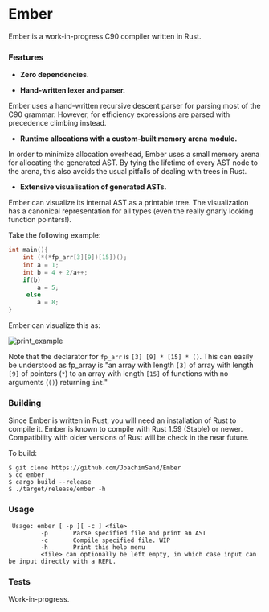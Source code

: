 # Ember 

Ember is a work-in-progress C90 compiler written in Rust. 

### Features
- **Zero dependencies.**

- **Hand-written lexer and parser.**  

Ember uses a hand-written recursive descent parser for parsing most of the C90 grammar. However, for efficiency expressions are parsed with precedence climbing instead.

- **Runtime allocations with a custom-built memory arena module.**  

In order to minimize allocation overhead, Ember uses a small memory arena for allocating the generated AST. By tying the lifetime of every AST node to the arena, this also avoids the usual pitfalls of dealing with trees in Rust.

- **Extensive visualisation of generated ASTs.**

Ember can visualize its internal AST as a printable tree. The visualization has a canonical representation for all types (even the really gnarly looking function pointers!).  

Take the following example:
```C
int main(){
    int (*(*fp_arr[3][9])[15])();
    int a = 1;
    int b = 4 + 2/a++;
    if(b)
        a = 5;
     else 
        a = 8;
}
```
Ember can visualize this as:  


![print_example](https://user-images.githubusercontent.com/37040245/192108603-6ff136b4-09e3-4125-89e5-786898459033.png)

Note that the declarator for `fp_arr` is `[3] [9] * [15] * ()`. This can easily be understood as fp_array is "an array with length `[3]` of array with length `[9]` of pointers (`*`) to an array with length `[15]` of functions with no arguments (`()`) returning `int`."

### Building

Since Ember is written in Rust, you will need an installation of Rust to compile it. Ember is known to compile with Rust 1.59 (Stable) or newer. Compatibility with older versions of Rust will be check in the near future.

To build:

```
$ git clone https://github.com/JoachimSand/Ember
$ cd ember
$ cargo build --release
$ ./target/release/ember -h
```

### Usage
```
 Usage: ember [ -p ][ -c ] <file>
         -p       Parse specified file and print an AST
         -c       Compile specified file. WIP
         -h       Print this help menu
         <file> can optionally be left empty, in which case input can be input directly with a REPL.
```

### Tests
Work-in-progress.

